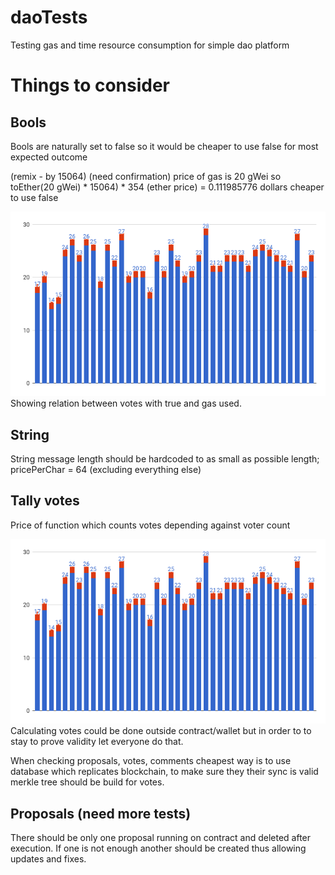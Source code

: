 # daoTests
Testing gas and time resource consumption for simple dao platform

# Things to consider

Bools
-----
Bools are naturally set to false so it would be cheaper to use false for most expected outcome 

(remix - by 15064) (need confirmation) price of gas is 20 gWei so toEther(20 gWei) * 15064) * 354 (ether price) = 0.111985776 dollars cheaper to use false

![Alt text](/img/chart.png?raw=true)
Showing relation between votes with true and gas used.

String
------

String message length should be hardcoded to as small as possible length; pricePerChar = 64 (excluding everything else)

Tally votes
-----------

Price of function which counts votes depending against voter count

![Alt text](/img/chart.png?raw=true)
Calculating votes could be done outside contract/wallet but in order to to stay to prove validity let everyone do that.

When checking proposals, votes, comments cheapest way is to use database which replicates blockchain, to make sure they their sync is valid merkle tree should be build for votes.

Proposals (need more tests)
---------
 
There should be only one proposal running on contract and deleted after execution. If one is not enough another should be created
thus allowing updates and fixes.


